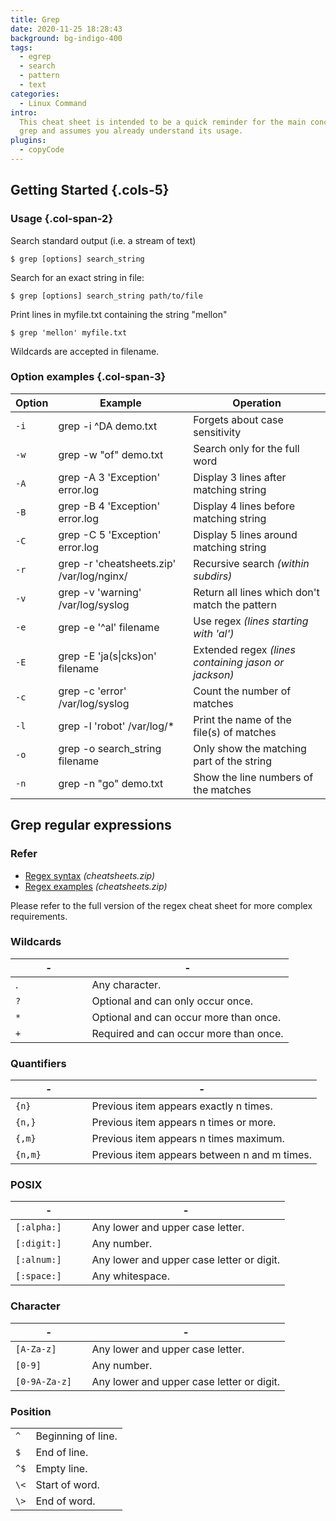 ```yaml
---
title: Grep
date: 2020-11-25 18:28:43
background: bg-indigo-400
tags:
  - egrep
  - search
  - pattern
  - text
categories:
  - Linux Command
intro:
  This cheat sheet is intended to be a quick reminder for the main concepts involved in using the command line program
  grep and assumes you already understand its usage.
plugins:
  - copyCode
---
```


## Getting Started {.cols-5}

### Usage {.col-span-2}

Search standard output (i.e. a stream of text)

```shell script
$ grep [options] search_string
```

Search for an exact string in file:

```shell script
$ grep [options] search_string path/to/file
```

Print lines in myfile.txt containing the string "mellon"

```shell script
$ grep 'mellon' myfile.txt
```

Wildcards are accepted in filename.

### Option examples {.col-span-3}

| Option | Example                                   | Operation                                            |
| ------ | ----------------------------------------- | ---------------------------------------------------- |
| `-i`   | grep -i ^DA demo.txt                      | Forgets about case sensitivity                       |
| `-w`   | grep -w "of" demo.txt                     | Search only for the full word                        |
| `-A`   | grep -A 3 'Exception' error.log           | Display 3 lines after matching string                |
| `-B`   | grep -B 4 'Exception' error.log           | Display 4 lines before matching string               |
| `-C`   | grep -C 5 'Exception' error.log           | Display 5 lines around matching string               |
| `-r`   | grep -r 'cheatsheets.zip' /var/log/nginx/ | Recursive search _(within subdirs)_                  |
| `-v`   | grep -v 'warning' /var/log/syslog         | Return all lines which don't match the pattern       |
| `-e`   | grep -e '^al' filename                    | Use regex _(lines starting with 'al')_               |
| `-E`   | grep -E 'ja(s\|cks)on' filename           | Extended regex _(lines containing jason or jackson)_ |
| `-c`   | grep -c 'error' /var/log/syslog           | Count the number of matches                          |
| `-l`   | grep -l 'robot' /var/log/\*               | Print the name of the file(s) of matches             |
| `-o`   | grep -o search_string filename            | Only show the matching part of the string            |
| `-n`   | grep -n "go" demo.txt                     | Show the line numbers of the matches                 |

## Grep regular expressions

### Refer

- [Regex syntax](/regex) _(cheatsheets.zip)_
- [Regex examples](/regex#regex-examples) _(cheatsheets.zip)_

Please refer to the full version of the regex cheat sheet for more complex requirements.

### Wildcards

| -               | -                                      |
| --------------- | -------------------------------------- |
| .               | Any character.                         |
| `?            ` | Optional and can only occur once.      |
| `*            ` | Optional and can occur more than once. |
| `+            ` | Required and can occur more than once. |

### Quantifiers

| -               | -                                            |
| --------------- | -------------------------------------------- |
| `{n}          ` | Previous item appears exactly n times.       |
| `{n,}         ` | Previous item appears n times or more.       |
| `{,m}         ` | Previous item appears n times maximum.       |
| `{n,m}        ` | Previous item appears between n and m times. |

### POSIX

| -               | -                                         |
| --------------- | ----------------------------------------- |
| `[:alpha:]   `  | Any lower and upper case letter.          |
| `[:digit:]   `  | Any number.                               |
| `[:alnum:]   `  | Any lower and upper case letter or digit. |
| `[:space:]    ` | Any whites­pace.                          |

### Character

| -               | -                                         |
| --------------- | ----------------------------------------- |
| `[A-Z­a-z]    ` | Any lower and upper case letter.          |
| `[0-9]        ` | Any number.                               |
| `[0-9­A-Z­a-z]` | Any lower and upper case letter or digit. |

### Position

|      |                    |
| ---- | ------------------ |
| `^ ` | Beginning of line. |
| `$ ` | End of line.       |
| `^$` | Empty line.        |
| `\<` | Start of word.     |
| `\>` | End of word.       |
